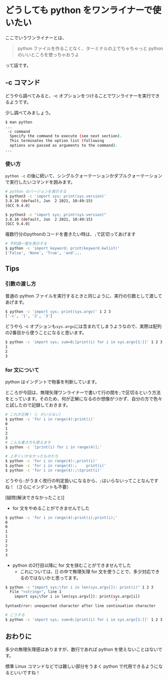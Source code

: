 # どうしても python をワンライナーで使いたい
ここでいうワンライナーとは、

>python ファイルを作ることなく、ターミナルの上でちゃちゃっと python のいいところを使っちゃおうよ

って話です。

## -c コマンド
どうやら調べてみると、-c オプションをつけることでワンライナーを実行できるようです。

少し調べてみましょう。

```sh
$ man python
...
 -c command
  Specify the command to execute (see next section).  
  This terminates the option list (following
  options are passed as arguments to the command).
...
```

### 使い方
`python -c` の後に続いて、シングルクォーテーションかダブルクォーテーションで実行したいコマンドを囲みます。

```sh
# python のバージョンを表示する
$ python3 -c 'import sys; print(sys.version)'
3.8.10 (default, Jun  2 2021, 10:49:15) 
[GCC 9.4.0]

$ python3 -c "import sys; print(sys.version)"
3.8.10 (default, Jun  2 2021, 10:49:15) 
[GCC 9.4.0]
```

複数行分のpythonのコードを書きたい時は、`;`で区切ってあげます

```sh
# 予約語一覧を表示する
$ python -c 'import keyword; print(keyword.kwlist)'
['False', 'None', 'True', 'and'...
```

## Tips

### 引数の渡し方
普通の python ファイルを実行するときと同じように、実行の引数として渡してあげます。

```sh
$ python -c 'import sys; print(sys.argv)' 1 2 3
['-c', '1', '2', '3']
```

どうやら -c オプションも`sys.argv`には含まれてしまうようなので、実際は配列の2番目から使うことになると思います。

```sh
$ python -c 'import sys; sum=0;[print(i) for i in sys.argv[1:]]' 1 2 3
1
2
3
```

### for 文について
python はインデントで物事を判断しています。

ところが今回は、無理矢理ワンライナーで書いて行の間を`;`で区切るという方法をとっています。そのため、何が正解になるのか想像がつかず、自分の方で色々と試したので記録しておきます。

```sh
# これが正解！（; がいらない）
$ python -c 'for i in range(4):print(i)'
0
1
2
3
# こんな書き方も使えます
$ python -c '[print(i) for i in range(4)];'

# 上手くいかなかったものたち
$ python -c 'for i in range(4):;print(i)'
$ python -c 'for i in range(4):;    print(i)'
$ python -c 'for i in range(4):;\tprint(i)'
```

どうやら`:`がうまく改行の判定扱いになるから、`;`はいらないってことなんですね！（さらにインデントも不要）

[疑問(解決できなかったこと)]

- for 文をやめることができませんでした

```sh
$ python -c 'for i in range(4):print(i);print(i);'
0
0
1
1
2
2
3
3
```

- python の2行目以降に for 文を挟むことができませんでした
  - これについては、[] の中で無理矢理 for 文を使うことで、多少対応できるのではないかと思ってます。

```sh
$ python -c "import sys;\for i in len(sys.argv[]): print(i)" 1 2 3
  File "<string>", line 1
    import sys;\for i in len(sys.argv[]): print(sys.argv[i])
                                                 ^
SyntaxError: unexpected character after line continuation character

# こうする
$ python -c 'import sys; sum=0;[print(i) for i in sys.argv[1:]]' 1 2 3
```

## おわりに
多少の無理矢理感はありますが、数行であれば python を使えないことはないです。

標準 Linux コマンドなどでは難しい部分をうまく python で代用できるようになるといいですね！
